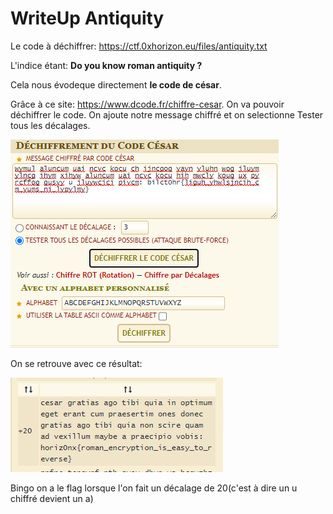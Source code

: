 # WriteUp Antiquity

Le code à déchiffrer: https://ctf.0xhorizon.eu/files/antiquity.txt

L'indice étant: **Do you know roman antiquity ?**

Cela nous évodeque directement **le code de césar**.

Grâce à ce site: https://www.dcode.fr/chiffre-cesar. On va pouvoir déchiffrer le code.
On ajoute notre message chiffré et on selectionne Tester tous les décalages.

![caesar_decode](img/caesar_decode.PNG)

On se retrouve avec ce résultat:

![caesar_flag](img/caesar_flag.PNG)

Bingo on a le flag lorsque l'on fait un décalage de 20(c'est à dire un u chiffré devient un a)